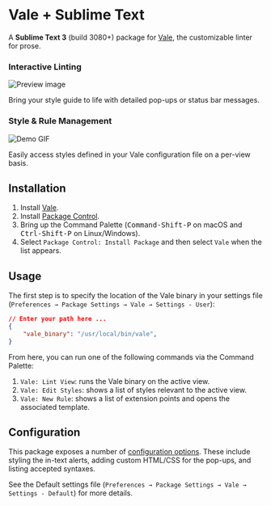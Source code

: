 # Vale + Sublime Text

A **Sublime Text 3** (build 3080+) package for [Vale][Vale-home], the customizable linter for prose.

### Interactive Linting

![Preview image][preview-img]

Bring your style guide to life with detailed pop-ups or status bar messages.

### Style & Rule Management

![Demo GIF][demo-gif]

Easily access styles defined in your Vale configuration file on a per-view basis.

## Installation

1. Install [Vale][Vale-install].
2. Install [Package Control][pck-ctrl].
3. Bring up the Command Palette
   (<kbd>Command-Shift-P</kbd> on macOS and <kbd>Ctrl-Shift-P</kbd> on Linux/Windows).
4. Select `Package Control: Install Package`
   and then select `Vale` when the list appears.

## Usage

The first step is to specify the location of the Vale binary in your settings file (`Preferences → Package Settings → Vale → Settings - User`):

```json
// Enter your path here ...
{
    "vale_binary": "/usr/local/bin/vale",
}
```

From here, you can run one of the following commands via the Command Palette:

1. `Vale: Lint View`: runs the Vale binary on the active view.
2. `Vale: Edit Styles`: shows a list of styles relevant to the active view.
3. `Vale: New Rule`: shows a list of extension points and opens the associated template.

## Configuration

This package exposes a number of [configuration options](https://github.com/jdkato/SubVale/blob/master/Vale.sublime-settings). These include styling the in-text alerts, adding custom HTML/CSS for the pop-ups, and listing accepted syntaxes.

See the Default settings file (`Preferences → Package Settings → Vale → Settings - Default`) for more details.

[Vale-home]: https://valelint.github.io/
[Vale-install]: https://valelint.github.io/getting-started/
[pck-ctrl]: https://packagecontrol.io/installation "Sublime Package Control by wbond"

[preview-img]: https://cloud.githubusercontent.com/assets/8785025/23342357/b756e524-fc0d-11e6-8705-856c8a4c56f3.png
[demo-gif]: https://i.gyazo.com/819d7793b4080d5b613836d06a89740e.gif
